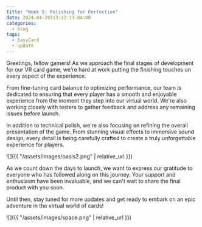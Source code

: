 ```yaml
---
title: "Week 5: Polishing for Perfection"
date: 2024-04-28T13:32:13-04:00
categories:
  - blog
tags:
  - EasyCard
  - update
---
```


Greetings, fellow gamers! As we approach the final stages of development for our VR card game, we're hard at work putting the finishing touches on every aspect of the experience.

From fine-tuning card balance to optimizing performance, our team is dedicated to ensuring that every player has a smooth and enjoyable experience from the moment they step into our virtual world. We're also working closely with testers to gather feedback and address any remaining issues before launch.

In addition to technical polish, we're also focusing on refining the overall presentation of the game. From stunning visual effects to immersive sound design, every detail is being carefully crafted to create a truly unforgettable experience for players.

![]({{ "/assets/images/oasis2.png" | relative_url }})

As we count down the days to launch, we want to express our gratitude to everyone who has followed along on this journey. Your support and enthusiasm have been invaluable, and we can't wait to share the final product with you soon.

Until then, stay tuned for more updates and get ready to embark on an epic adventure in the virtual world of cards!

![]({{ "/assets/images/space.png" | relative_url }})